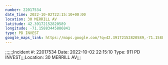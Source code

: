 ```yaml
---
number: 22017534
date_time: 2022-10-02T22:15:10+00:00
location: 30 MERRILL AV
latitude: 42.39172152820589
longitude: -71.15883445886841
type: PD INVEST
google_maps_link: https://maps.google.com/?q=42.39172152820589,-71.15883445886841
---
```


;;;;;;Incident #: 22017534  Date: 2022-10-02 22:15:10   Type: 911 PD INVEST;;;Location: 30 MERRILL AV;;;

